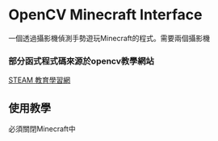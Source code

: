 # OpenCV Minecraft Interface
一個透過攝影機偵測手勢遊玩Minecraft的程式。需要兩個攝影機
### 部分函式程式碼來源於opencv教學網站
[STEAM 教育學習網](https://steam.oxxostudio.tw/)
## 使用教學
必須關閉Minecraft中